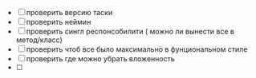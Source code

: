 - [ ] проверить версию таски
- [ ] проверить неймин
- [ ] проверить сингл респонсобилити ( можно ли вынести все в метод/класс)
- [ ] проверить чтоб все было максимально в фунциональном стиле
- [ ] проверить где можно убрать вложенность
- [ ] 